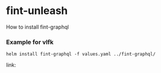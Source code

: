 # fint-unleash

How to install fint-graphql

### Example for vlfk
`helm install fint-graphql -f values.yaml ../fint-graphql/`

link: 